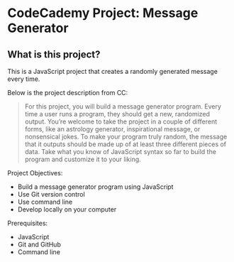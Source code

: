 # CodeCademy Project: Message Generator

## What is this project?

This is a JavaScript project that creates a randomly generated message every time.

Below is the project description from CC:

> For this project, you will build a message generator program. Every time a user runs a program, they should get a new, randomized output. You’re welcome to take the project in a couple of different forms, like an astrology generator, inspirational message, or nonsensical jokes. To make your program truly random, the message that it outputs should be made up of at least three different pieces of data. Take what you know of JavaScript syntax so far to build the program and customize it to your liking.

Project Objectives:

- Build a message generator program using JavaScript
- Use Git version control
- Use command line
- Develop locally on your computer

Prerequisites:

- JavaScript
- Git and GitHub
- Command line
